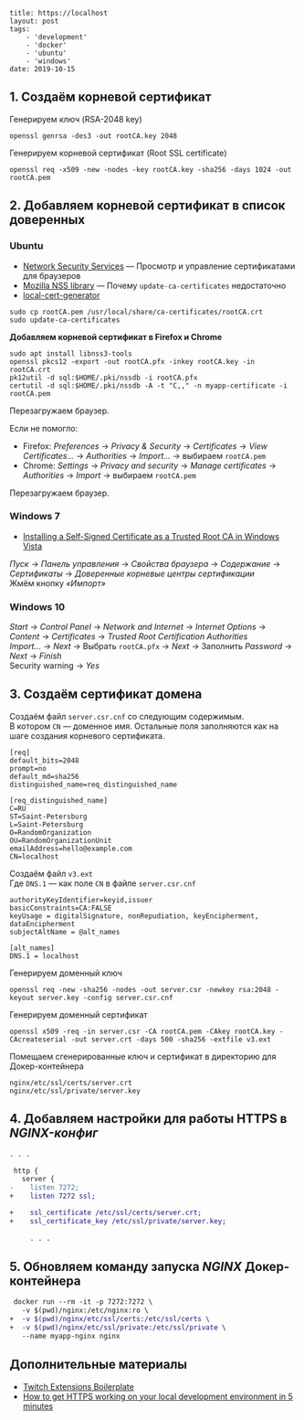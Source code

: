 ```
title: https://localhost
layout: post
tags:
    - 'development'
    - 'docker'
    - 'ubuntu'
    - 'windows'
date: 2019-10-15
```

## 1. Создаём корневой сертификат

Генерируем ключ (RSA-2048 key)
```shell
openssl genrsa -des3 -out rootCA.key 2048
```

Генерируем корневой сертификат (Root SSL certificate)
```shell
openssl req -x509 -new -nodes -key rootCA.key -sha256 -days 1024 -out rootCA.pem
```

## 2. Добавляем корневой сертификат в список доверенных

### Ubuntu

- [Network Security Services](https://wiki.archlinux.org/index.php/Network_Security_Services) — Просмотр и управление сертификатами для браузеров
- [Mozilla NSS library](https://superuser.com/a/657177/274603) — Почему `update-ca-certificates` недостаточно
- [local-cert-generator](https://github.com/dakshshah96/local-cert-generator)

```shell
sudo cp rootCA.pem /usr/local/share/ca-certificates/rootCA.crt
sudo update-ca-certificates
```

**Добавляем корневой сертификат в Firefox и Chrome**

```shell
sudo apt install libnss3-tools
openssl pkcs12 -export -out rootCA.pfx -inkey rootCA.key -in rootCA.crt
pk12util -d sql:$HOME/.pki/nssdb -i rootCA.pfx
certutil -d sql:$HOME/.pki/nssdb -A -t "C,," -n myapp-certificate -i rootCA.pem
```
Перезагружаем браузер.

Если не помогло:

- Firefox: _Preferences_ → _Privacy & Security_ → _Certificates_ → _View Certificates..._ → _Authorities_ → _Import..._ → выбираем `rootCA.pem`
- Chrome: _Settings_ → _Privacy and security_ → _Manage certificates_ → _Authorities_ → _Import_ → выбираем `rootCA.pem`

Перезагружаем браузер.


### Windows 7

- [Installing a Self-Signed Certificate as a Trusted Root CA in Windows Vista](https://blogs.technet.microsoft.com/sbs/2008/05/08/installing-a-self-signed-certificate-as-a-trusted-root-ca-in-windows-vista/)

_Пуск_ → _Панель управления_ → _Свойства браузера_ → _Содержание_ → _Сертификаты_ → _Доверенные корневые центры сертификации_  
Жмём кнопку _«Импорт»_


### Windows 10

_Start_ → _Control Panel_ → _Network and Internet_ → _Internet Options_ → _Content_ → _Certificates_ → _Trusted Root Certification Authorities_  
_Import..._ → _Next_ → Выбрать `rootCA.pfx` → _Next_ → Заполнить _Password_ → _Next_ → _Finish_  
Security warning → _Yes_


## 3. Создаём сертификат домена

Создаём файл `server.csr.cnf` со следующим содержимым.  
В котором `CN` — доменное имя. Остальные поля заполняются как на шаге создания корневого сертификата.
```
[req]
default_bits=2048
prompt=no
default_md=sha256
distinguished_name=req_distinguished_name

[req_distinguished_name]
C=RU
ST=Saint-Petersburg
L=Saint-Petersburg
O=RandomOrganization
OU=RandomOrganizationUnit
emailAddress=hello@example.com
CN=localhost
```

Создаём файл `v3.ext`  
Где `DNS.1` — как поле `CN` в файле `server.csr.cnf`
```
authorityKeyIdentifier=keyid,issuer
basicConstraints=CA:FALSE
keyUsage = digitalSignature, nonRepudiation, keyEncipherment, dataEncipherment
subjectAltName = @alt_names

[alt_names]
DNS.1 = localhost
```

Генерируем доменный ключ
```shell
openssl req -new -sha256 -nodes -out server.csr -newkey rsa:2048 -keyout server.key -config server.csr.cnf
```

Генерируем доменный сертификат
```shell
openssl x509 -req -in server.csr -CA rootCA.pem -CAkey rootCA.key -CAcreateserial -out server.crt -days 500 -sha256 -extfile v3.ext
```

Помещаем сгенерированные ключ и сертификат в директорию для Докер-контейнера
```
nginx/etc/ssl/certs/server.crt
nginx/etc/ssl/private/server.key
```


## 4. Добавляем настройки для работы HTTPS в _NGINX-конфиг_

```diff
. . .

 http {
   server {
-    listen 7272;
+    listen 7272 ssl;

+    ssl_certificate /etc/ssl/certs/server.crt;
+    ssl_certificate_key /etc/ssl/private/server.key;
    
     . . .
```


## 5. Обновляем команду запуска _NGINX_ Докер-контейнера

```diff
 docker run --rm -it -p 7272:7272 \
   -v $(pwd)/nginx:/etc/nginx:ro \
+  -v $(pwd)/nginx/etc/ssl/certs:/etc/ssl/certs \
+  -v $(pwd)/nginx/etc/ssl/private:/etc/ssl/private \
   --name myapp-nginx nginx
```

## Дополнительные материалы

- [Twitch Extensions Boilerplate](https://github.com/twitchdev/extensions-samples/tree/master/boilerplate)
- [How to get HTTPS working on your local development environment in 5 minutes](https://medium.freecodecamp.org/how-to-get-https-working-on-your-local-development-environment-in-5-minutes-7af615770eec)
